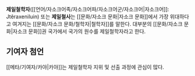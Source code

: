 **제일철학자**([[언어/자소크어족/자소크어파/자소크어군/자소크어|자소크어]]: Jtêraxeniluin) 또는 **제일철사**는 [[문화/자소크 문화|자소크 문화]]에서 가장 위대하다고 여겨지는 [[문화/자소크 문화/철학자|철학자]]를 말한다. 대부분의 [[문화/자소크 문화|자소크 문화]]권 국가에서 국가의 원수를 제일철학자라고 한다.

## 기여자 첨언
[[메타/기여자/카야|카야]]는 제일철학자 지위 및 선출 과정에 관심이 많다.